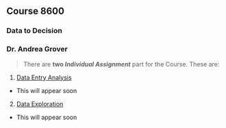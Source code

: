 ## Course 8600
### Data to Decision
### Dr. Andrea Grover   

> There are **two _Individual Assignment_** part for the Course. These are:
1. [Data Entry Analysis](https://github.com/121107/Data/blob/master/Data%20Entry%20Analysis)
 * This will appear soon
2. [Data Exploration](https://github.com/121107/Data/blob/master/Data%20Exploration)
 * This will appear soon
